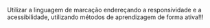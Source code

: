 Utilizar a linguagem de marcação endereçando a responsividade e a acessibilidade, utilizando métodos de aprendizagem de forma ativa!!!
